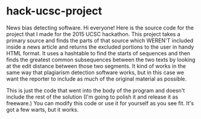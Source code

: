 # hack-ucsc-project
News bias detecting software.
Hi everyone! Here is the source code for the project that I made for the 2015 UCSC hackathon.
This project takes a primary source and finds the parts of that source which WEREN'T included inside
a news article and returns the excluded portions to the user in handy HTML format. It uses a hashtable
to find the starts of sequences and then finds the greatest common subsequences between the two texts by
looking at the edit distance between those two segments. It kind of works in the same way that plagiarism 
detection software works, but in this case we want the reporter to include as much of the original material as
possible.

This is just the code that went into the body of the program and doesn't include the rest of the solution 
(I'm going to polish it and release it as freeware.) You can modify this code or use it for yourself as 
you see fit. It's got a few warts, but it works.
